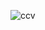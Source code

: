 
![ccv](https://user-images.githubusercontent.com/118070059/201486097-0efb3f28-6fa5-44ab-b84c-50394b1038e9.jpg)
